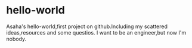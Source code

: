 # hello-world
Asaha's hello-world,first project on github.Including my scattered ideas,resources and some questios.
I want to be an engineer,but now I'm nobody.
